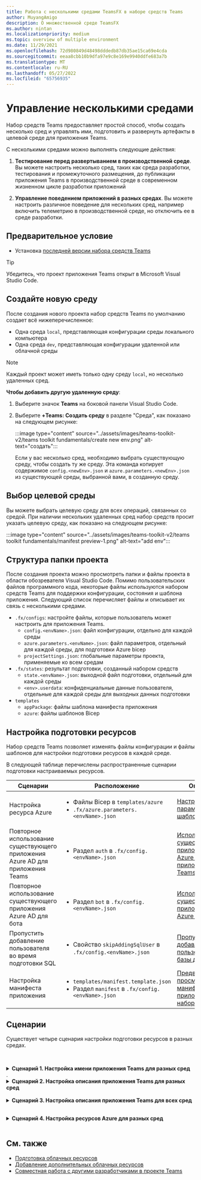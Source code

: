 ```yaml
---
title: Работа с несколькими средами TeamsFX в наборе средств Teams
author: MuyangAmigo
description: О множественной среде TeamsFX
ms.author: nintan
ms.localizationpriority: medium
ms.topic: overview of multiple environment
ms.date: 11/29/2021
ms.openlocfilehash: 72d980849d48498dddedb87db35ae15ca69e4cda
ms.sourcegitcommit: eeaa8cbb10b9dfa97e9c8e169e9940ddfe683a7b
ms.translationtype: MT
ms.contentlocale: ru-RU
ms.lasthandoff: 05/27/2022
ms.locfileid: "65756935"
---
```

# <a name="manage-multiple-environments"></a>Управление несколькими средами

 Набор средств Teams предоставляет простой способ, чтобы создать несколько сред и управлять ими, подготовить и развернуть артефакты в целевой среде для приложения Teams.

 С несколькими средами можно выполнять следующие действия:

1. **Тестирование перед развертыванием в производственной среде**. Вы можете настроить несколько сред, таких как среда разработки, тестирования и промежуточного размещения, до публикации приложения Teams в производственной среде в современном жизненном цикле разработки приложений

2. **Управление поведением приложений в разных средах**. Вы можете настроить различное поведение для нескольких сред, например включить телеметрию в производственной среде, но отключить ее в среде разработки.

## <a name="prerequisite"></a>Предварительное условие

* Установка [последней версии набора средств Teams](https://marketplace.visualstudio.com/items?itemName=TeamsDevApp.ms-teams-vscode-extension)

> [!TIP]
> Убедитесь, что проект приложения Teams открыт в Microsoft Visual Studio Code.

## <a name="create-a-new-environment"></a>Создайте новую среду

После создания нового проекта набор средств Teams по умолчанию создает всё нижеперечисленное:

* Одна среда `local`, представляющая конфигурации среды локального компьютера
* Одна среда `dev`, представляющая конфигурации удаленной или облачной среды

> [!NOTE]
> Каждый проект может иметь только одну среду `local`, но несколько удаленных сред.

**Чтобы добавить другую удаленную среду**:

1. Выберите значок **Teams** на боковой панели Visual Studio Code.
2. Выберите **+Teams: Создать среду** в разделе "Среда", как показано на следующем рисунке:

   :::image type="content" source="../assets/images/teams-toolkit-v2/teams toolkit fundamentals/create new env.png" alt-text="создать":::

   Если у вас несколько сред, необходимо выбрать существующую среду, чтобы создать ту же среду. Эта команда копирует содержимое `config.<newEnv>.json` и `azure.parameters.<newEnv>.json` из существующей среды, выбранной вами, в созданную среду.

## <a name="select-target-environment"></a>Выбор целевой среды

Вы можете выбрать целевую среду для всех операций, связанных со средой. При наличии нескольких удаленных сред набор средств просит указать целевую среду, как показано на следующем рисунке:

:::image type="content" source="../assets/images/teams-toolkit-v2/teams toolkit fundamentals/manifest preview-1.png" alt-text="add env":::

## <a name="project-folder-structure"></a>Структура папки проекта

После создания проекта можно просмотреть папки и файлы проекта в области обозревателя Visual Studio Code. Помимо пользовательских файлов программного кода, некоторые файлы используются набором средств Teams для поддержки конфигурации, состояния и шаблона приложения. Следующий список перечисляет файлы и описывает их связь с несколькими средами.

* `.fx/configs`: настройте файлы, которые пользователь может настроить для приложения Teams.
  * `config.<envName>.json`: файл конфигурации, отдельно для каждой среды 
  * `azure.parameters.<envName>.json`: файл параметров, отдельный для каждой среды, для подготовки Azure bicep
  * `projectSettings.json`: глобальные параметры проекта, применяемые ко всем средам
* `.fx/states`: результат подготовки, созданный набором средств
  * `state.<envName>.json`: выходной файл подготовки, отдельный для каждой среды
  * `<env>.userdata`: конфиденциальные данные пользователя, отдельные для каждой среды для выходных данных подготовки
* `templates`
  * `appPackage`: файлы шаблона манифеста приложения
  * `azure`: файлы шаблонов Bicep

## <a name="customize-resource-provision"></a>Настройка подготовки ресурсов

Набор средств Teams позволяет изменять файлы конфигурации и файлы шаблонов для настройки подготовки ресурсов в каждой среде.

В следующей таблице перечислены распространенные сценарии подготовки настраиваемых ресурсов.

| Сценарии | Расположение| Описание |
| --- | --- | --- |
| Настройка ресурса Azure | <ul> <li>Файлы Bicep в `templates/azure`</li> <li>`.fx/azure.parameters.<envName>.json`</li></ul> | [Настройка параметров и шаблонов ARM](provision.md#customize-arm-parameters-and-templates) |
| Повторное использование существующего приложения Azure AD для приложения Teams  | <ul> <li>Раздел `auth` в `.fx/config.<envName>.json`</li> </ul> |  [Использование существующего приложения Azure AD для приложения Teams](provision.md#use-an-existing-azure-ad-app-for-your-teams-app) |
| Повторное использование существующего приложения Azure AD для бота | <ul> <li>Раздел `bot` в `.fx/config.<envName>.json`</li> </ul> | [Использование существующего приложения Azure AD для бота](provision.md#use-an-existing-azure-ad-app-for-your-bot) |
| Пропустить добавление пользователя во время подготовки SQL | <ul> <li>Свойство `skipAddingSqlUser` в `.fx/config.<envName>.json`</li> </ul> | [Пропустить добавление пользователя для базы данных SQL](provision.md#skip-adding-user-for-sql-database) |
| Настройка манифеста приложения | <ul> <li>`templates/manifest.template.json`</li> <li>Раздел `manifest` в `.fx/config.<envName>.json`</li>  </ul> | [Предварительный просмотр манифеста приложения в наборе средств](TeamsFx-preview-and-customize-app-manifest.md)|

## <a name="scenarios"></a>Сценарии

Существует четыре сценария настройки подготовки ресурсов в разных средах.
<br>

<br><details>
<summary><b>Сценарий 1. Настройка имени приложения Teams для разных сред</b></summary>

Можно задать имя приложения Teams для `myapp(dev)`среды по умолчанию`dev` и `myapp(staging)`промежуточной среды размещения`staging`.

Для настройки выполните следующие действия:

1. Откройте файл конфигурации `.fx/configs/config.dev.json`
2. Измените свойство *манифест > appName > короткое* на `myapp(dev)`

  Изменения `.fx/configs/config.dev.json` будут выглядеть следующим образом:

  ```json
  {
      "$schema": "https://aka.ms/teamsfx-env-config-schema",
      "description": "You can customize the TeamsFx config for different environments.   Visit https://aka.ms/teamsfx-env-config to learn more about this.",
      "manifest": {
          "appName": {
              "short": "myapp(dev)"
              ...
          }
      }
      ...
  }
  ```

3. Если среда не существует, создайте новую и назовите ее `staging`
4. Откройте файл конфигурации `.fx/configs/config.staging.json`
5. Измените то же свойство `myapp(staging)`
6. Запустите команду подготовки для сред `dev` и `staging`, чтобы обновить имя приложения в удаленных средах. Выполнение команды подготовки набором средств Teams описано в разделе [Подготовка](provision.md#provision-using-teams-toolkit)
</details>.
<br>


<details>
<summary><b>Сценарий 2. Настройка описания приложения Teams для разных сред</b></summary>

В этом сценарии вы узнаете, как задать различные описания приложения Teams для разных сред:

* Для среды по умолчанию `dev` описанием является `my app description for dev`
* Для среды промежуточного размещения `staging` описанием является `my app description for staging`

Для настройки выполните следующие действия:

1. Откройте файл конфигурации `.fx/configs/config.dev.json`
2. Добавьте новое свойство *манифест > описание > короткое* со значением `my app description for dev`.

  Изменения `.fx/configs/config.dev.json` будут выглядеть следующим образом:

  ```json
  {
      "$schema": "https://aka.ms/teamsfx-env-config-schema",
      "description": "You can customize the TeamsFx config for different environments.   Visit https://aka.ms/teamsfx-env-config to learn more about this.",
      "manifest": {
          ...
          "description": {
              "short": "`my app description for dev"
              ...
          }
      }
      ...
  }
  ```

3. Если среда не существует, создайте новую и назовите ее `staging`
4. Откройте файл конфигурации `.fx/configs/config.staging.json`
5. Добавьте то же свойство в `my app description for staging`
6. Откройте шаблон манифеста приложения Teams `templates/appPackage/manifest.template.json`
7. Измените свойство `description > short`, чтобы оно использовало **переменную**, определенную в файлах конфигурации с помощью синтаксиса Mustache `{{config.manifest.description.short}}`
  
  Изменения `manifest.template.json` будут выглядеть следующим образом:

  ```json
  {
    "$schema": "https://developer.microsoft.com/en-us/json-schemas/teams/v1.11/MicrosoftTeams.schema.json",
    "manifestVersion": "1.11",
    "version": "1.0.0",
    ...
    "description": {
      "short": "{{config.manifest.description.short}}", 
      ...
    },
    ...
  }
  ```

8. Выполните команду подготовки для сред `dev` и `staging`, чтобы обновить имя приложения в удаленных средах. Выполнение команды подготовки набором средств Teams описано в разделе [Подготовка](provision.md#provision-using-teams-toolkit).

</details>
<br>

<details>
<summary><b>Сценарий 3. Настройка описания приложения Teams для всех сред</b></summary>

В этом сценарии вы узнаете, как задать описание приложения Teams `my app description` для всех сред.

Так как шаблон манифеста приложения Teams используется во всех средах, мы можем обновить в нем значение описания для нашей целевой среды:

1. Откройте шаблон манифеста приложения Teams `templates/appPackage/manifest.template.json`
2. Измените свойство `description > short` на **явно заданное строковое значение** `my app description`
  
  Изменения `manifest.template.json` будут выглядеть следующим образом:

  ```json
  {
    "$schema": "https://developer.microsoft.com/en-us/json-schemas/teams/v1.11/MicrosoftTeams.schema.json",
    "manifestVersion": "1.11",
    "version": "1.0.0",
    ...
    "description": {
      "short": "my app description",
      ...
    },
    ...
  }

  ```

3. Выполните команду подготовки для **всех сред**, чтобы обновить имя приложения в удаленных средах. Сведения о выполнении команды подготовки с Teams Toolkit см. в [разделе "Подготовка"](provision.md#provision-using-teams-toolkit).

<br></details>
<br>

<details>
<br><summary><b>Сценарий 4. Настройка ресурсов Azure для разных сред</b></summary>
Вы можете настроить ресурсы Azure для каждой среды, например указать имя функции Azure, отредактировав среду, соответствующую fx/configs/azure.parameters.{env}.json. удален.

Дополнительные сведения о файлах шаблонов и параметров Bicep см. в разделе ["Подготовка облачных ресурсов".](provision.md)
</details>
</br>

## <a name="see-also"></a>См. также

* [Подготовка облачных ресурсов](provision.md)
* [Добавление дополнительных облачных ресурсов](add-resource.md)
* [Совместная работа с другими разработчиками в проекте Teams](TeamsFx-collaboration.md)
